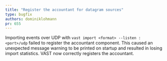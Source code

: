 ```yaml
---
title: "Register the accountant for datagram sources"
type: bugfix
authors: dominiklohmann
pr: 655
---
```


Importing events over UDP with `vast import <format> --listen :<port>/udp`
failed to register the accountant component. This caused an unexpected message
warning to be printed on startup and resulted in losing import statistics. VAST
now correctly registers the accountant.
